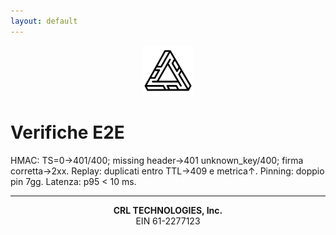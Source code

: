 ```yaml
---
layout: default
---
```

<p align="center">
  <a href="https://crl-technologies.com/"><img src="/assets/img/logo.png" alt="CRL Technologies" width="80"></a>
</p>

# Verifiche E2E
HMAC: TS=0→401/400; missing header→401 unknown_key/400; firma corretta→2xx.
Replay: duplicati entro TTL→409 e metrica↑. Pinning: doppio pin 7gg. Latenza: p95 < 10 ms.
<hr>
<p align="center"><strong>CRL TECHNOLOGIES, Inc.</strong><br>EIN 61-2277123</p>
